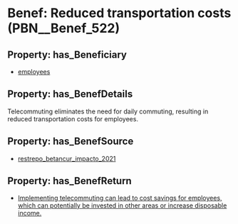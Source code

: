 # Benef: __Reduced transportation costs__ (PBN__Benef_522)

## Property: has_Beneficiary

* [employees](../Stakeholder/PBN__Stakeholder_220)

## Property: has_BenefDetails

Telecommuting eliminates the need for daily commuting, resulting in reduced transportation costs for employees.

## Property: has_BenefSource

* [restrepo_betancur_impacto_2021](../Article/PBN__Article_108)

## Property: has_BenefReturn

* [Implementing telecommuting can lead to cost savings for employees, which can potentially be invested in other areas or increase disposable income.](../BenefReturn/PBN__BenefReturn_572)

